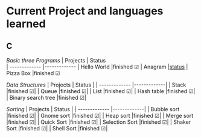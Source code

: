 # Current Project and languages learned

## C 
_Basic three Programs_
| Projects      |     Status    
| ------------- |-------------
| Hello World   |finished &#x2611;
| Anagram       |[status](C/Anagram)
| Pizza Box     |finished &#x2611;

_Data Structures_
| Projects      |     Status    |
| ------------- |-------------|
| Stack   |finished &#x2611;|
| Queue      |finished &#x2611;|
|   List   |finished &#x2611;|
| Hash table      |finished &#x2611;|
|   Binary search tree   |finished &#x2611;|

_Sorting_
| Projects      |     Status    |
| ------------- |-------------|
| Bubble sort   |finished &#x2611;|
| Gnome sort      |finished &#x2611;|
|   Heap sort   |finished &#x2611;|
| Merge sort      |finished &#x2611;|
|   Quick Sort   |finished &#x2611;|
|   Selection Sort   |finished &#x2611;|
| Shaker Sort      |finished &#x2611;|
|  Shell Sort   |finished &#x2611;|